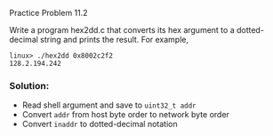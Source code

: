 Practice Problem 11.2

Write a program hex2dd.c that converts its hex argument to a dotted-decimal string and prints the result. For example,

```
linux> ./hex2dd 0x8002c2f2
128.2.194.242
```

### Solution:
- Read shell argument and save to `uint32_t addr`
- Convert `addr` from host byte order to network byte order
- Convert `inaddr` to dotted-decimal notation